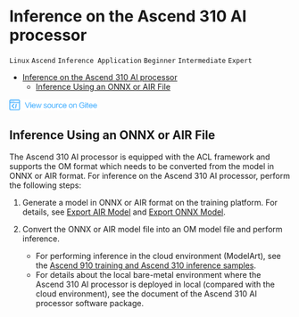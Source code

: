 # Inference on the Ascend 310 AI processor

`Linux` `Ascend` `Inference Application` `Beginner` `Intermediate` `Expert`

<!-- TOC -->

- [Inference on the Ascend 310 AI processor](#inference-on-the-ascend-310-ai-processor)
    - [Inference Using an ONNX or AIR File](#inference-using-an-onnx-or-air-file)

<!-- /TOC -->

<a href="https://gitee.com/mindspore/docs/blob/r1.0/tutorials/inference/source_en/multi_platform_inference_ascend_310.md" target="_blank"><img src="./_static/logo_source.png"></a>


## Inference Using an ONNX or AIR File

The Ascend 310 AI processor is equipped with the ACL framework and supports the OM format which needs to be converted from the model in ONNX or AIR format. For inference on the Ascend 310 AI processor, perform the following steps:

1. Generate a model in ONNX or AIR format on the training platform. For details, see [Export AIR Model](https://www.mindspore.cn/tutorial/training/en/r1.0/use/save_and_load_model.html#export-air-model) and [Export ONNX Model](https://www.mindspore.cn/tutorial/training/en/r1.0/use/save_and_load_model.html#export-onnx-model).

2. Convert the ONNX or AIR model file into an OM model file and perform inference.
   - For performing inference in the cloud environment (ModelArt), see the [Ascend 910 training and Ascend 310 inference samples](https://support.huaweicloud.com/en-us/bestpractice-modelarts/modelarts_10_0026.html).
   - For details about the local bare-metal environment where the Ascend 310 AI processor is deployed in local (compared with the cloud environment), see the document of the Ascend 310 AI processor software package.
